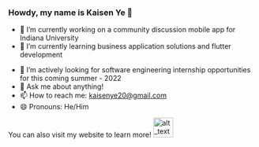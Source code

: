 ### Howdy, my name is Kaisen Ye 👋

- 🔭 I’m currently working on a community discussion mobile app for Indiana University
- 🌱 I’m currently learning business application solutions and flutter development
<!-- - 👯 I’m looking to collaborate on ... -->
- 🤔 I’m actively looking for software engineering internship opportunities for this coming summer - 2022
- 💬 Ask me about anything! 
- 📫 How to reach me: kaisenye20@gmail.com
- 😄 Pronouns: He/Him
<!-- - ⚡ Fun fact: ...
 -->

You can also visit my website to learn more!
[<img alt="alt_text" width="40px" src="images/image.PNG" />](https://www.google.com/)
